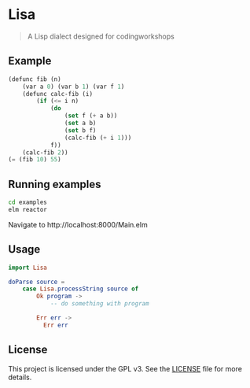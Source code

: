 # Lisa

> A Lisp dialect designed for codingworkshops

## Example

```lisp
(defunc fib (n)
    (var a 0) (var b 1) (var f 1)
    (defunc calc-fib (i)
        (if (<= i n)
            (do
                (set f (+ a b))
                (set a b)
                (set b f)
                (calc-fib (+ i 1)))
            f))
    (calc-fib 2))
(= (fib 10) 55)
```

## Running examples

```sh
cd examples
elm reactor
```

Navigate to http://localhost:8000/Main.elm

## Usage

```elm
import Lisa

doParse source =
    case Lisa.processString source of
        Ok program ->
            -- do something with program

        Err err ->
          Err err
```

## License

This project is licensed under the GPL v3. See the [LICENSE](LICENSE) file for
more details.
